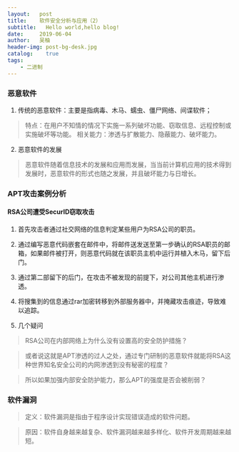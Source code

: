 ```yaml
---
layout:   post
title:    软件安全分析与应用（2）
subtitle:   Hello world,hello blog!
date:     2019-06-04
author:   吴柚
header-img: post-bg-desk.jpg
catalog:    true
tags:
    - 二进制
---
```


### 恶意软件

1. 传统的恶意软件：主要是指病毒、木马、蠕虫、僵尸网络、间谍软件；

> 特点：在用户不知情的情况下实施一系列破坏功能、窃取信息、远程控制或实施破坏等功能。
> 相关能力：渗透与扩散能力、隐蔽能力、破坏能力。

2. 恶意软件的发展

> 恶意软件随着信息技术的发展和应用而发展，当当前计算机应用的技术得到发展时，恶意软件的形式也随之发展，并且破坏能力与日增长。

### APT攻击案例分析

#### RSA公司遭受SecurID窃取攻击

1. 首先攻击者通过社交网络的信息判定某些用户为RSA公司的职员。

2. 通过编写恶意代码嵌套在邮件中，将邮件送发送至第一步确认的RSA职员的邮箱，如果邮件被打开，则恶意代码就在该职员主机中运行并植入木马，留下后门。

3. 通过第二部留下的后门，在攻击不被发现的前提下，对公司其他主机进行渗透。

4. 将搜集到的信息通过rar加密转移到外部服务器中，并掩藏攻击痕迹，导致难以追踪。

5. 几个疑问

> RSA公司在内部网络上为什么没有设置高的安全防护措施？

> 或者说这就是APT渗透的过人之处，通过专门研制的恶意软件就能将RSA这种世界知名安全公司的内网渗透到没有秘密的程度？

> 所以如果加强内部安全防护能力，那么APT的强度是否会被削弱？

### 软件漏洞

> 定义：软件漏洞是指由于程序设计实现错误造成的软件问题。

> 原因：软件自身越来越复杂、软件漏洞越来越多样化、软件开发周期越来越短。
